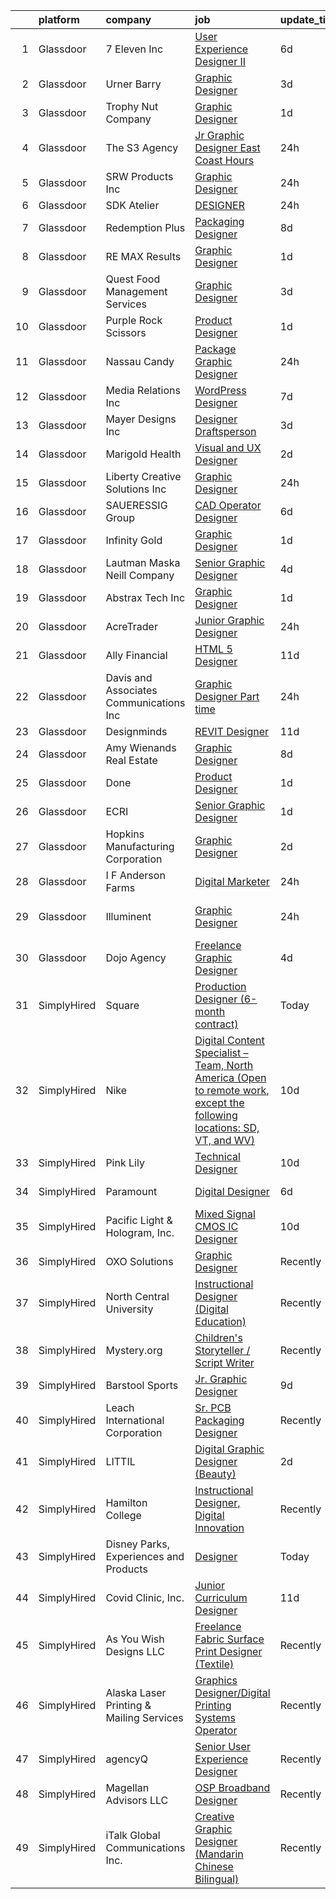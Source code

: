 

|    | platform    | company                                  | job                                                                                                                                                                                                                                                                                                                                                                                                                                                                                                                                                                                                                                                                                                                                                                                                                                                                                                                                                                                                                                                                               | update_time   | location                |
|---:|:------------|:-----------------------------------------|:----------------------------------------------------------------------------------------------------------------------------------------------------------------------------------------------------------------------------------------------------------------------------------------------------------------------------------------------------------------------------------------------------------------------------------------------------------------------------------------------------------------------------------------------------------------------------------------------------------------------------------------------------------------------------------------------------------------------------------------------------------------------------------------------------------------------------------------------------------------------------------------------------------------------------------------------------------------------------------------------------------------------------------------------------------------------------------|:--------------|:------------------------|
|  1 | Glassdoor   | 7 Eleven  Inc                            | [User Experience Designer II](https://www.glassdoor.com/partner/jobListing.htm?pos=115&ao=1110586&s=58&guid=00000181096f59188f3c5996b031671d&src=GD_JOB_AD&t=SR&vt=w&cs=1_8fe8f22c&cb=1653720701565&jobListingId=1007881090040&cpc=E3BF5CE6EEF0DB16&jrtk=3-0-1g44mum9spv1e801-1g44mumabpkjh800-d2493598c7d9ad2c--6NYlbfkN0AZh1or1nd4P80EI3VbDMEkHk3WtTTbA7v48SN8PUwli7eEKsXihalT5eu29SHp10Jd19ca7OuAyuQu5wpszQRQtygAVLMkOx3v6UyeIJBa3cEIfhPOMnQxQ-ugoaDD0iJImwaUoNXcGsckQb4mGk9bxsWh7ough2gIb78hZZ7bVT4qTqC8J6cvqLDGmo5y0fGaBN7jvJ-cKGD5yuEk51Eb4WdwLetuVt1_DQjlicKh5djxsta-JugsnJsVCYcJtFEWBwYq8wog83W5e_NxzjVk1w421t-NNOpzIxLLEBWw_PwlvhT5Brdale_HnJstZO-eh2TVS8SBepHerorHTxJIJ34Kr1ANMDyYiv8UWeLmRRnneaPXT8hOrz68_bro7U-QFX79VWRuJIEYXFEy9NXNl-axOVKZvXes6OUzuSc6YpvbI_ZxHm9t_LBhNlQ95rkLMoxu6V-ZjeXk00XT10ph7KJzE8AYvVn2JwsAx32AzRxCA8BtfvjQH7pCFHqa0Ms3EQcT2DRR855Hi2y2uwOx6LvBN2aTxUdGBDAn_sdd4Qe4a7I1iWHjFkZ74dfzpTD_E332wAf6b5EbRV_xQIw_gejtxRteG0f0bvq1deKhTp_8Gjk1N-XPZZo0d2AC6mJ8NPxiV_m5RQVoHW_ALo57aM_YEMrL3xVzWySUBhOzg1Mqt25SHX9bMiFcplen7qs4V5wHI4QxCWSB4vK1OJ8j) | 6d            | Irving, TX              |
|  2 | Glassdoor   | Urner Barry                              | [Graphic Designer](https://www.glassdoor.com/partner/jobListing.htm?pos=105&ao=1110586&s=58&guid=00000181096f59188f3c5996b031671d&src=GD_JOB_AD&t=SR&vt=w&ea=1&cs=1_e419f4e8&cb=1653720701563&jobListingId=1007890204130&cpc=0AD9CBC11EB69ADD&jrtk=3-0-1g44mum9spv1e801-1g44mumabpkjh800-729056a393d1ce57--6NYlbfkN0AmBJBRN084S0h5v1levH7kjcPcMfn4jvsTPcEYZQxF7Kaw3NrpVBd1-YE52VfQZ9H2FLr2fgrvFrFji67oPVHJJfLPNIkq2ClrZPBMPgkLTPzoh5iPRfv-epdBF_LzDWf0aO-P5PP6BukMAede83k7TFA6ebOdlcftiTDfXscJcHr98fLCAZ5YUaVvA3ITzXitqYf9Yh7qLeWErTZK0ZzgqSy2Ozyn5NK77zHen8vXGi8S_egF6xJmvOE5ieVYds1KDNriDDpulO7aPVbG1KEFo_Y4iBtDy2JoZHOW1m39HTqC-ZNzN6zYEzEsQ9Atd29tHvM8s8opDeR1jA3Skxb5mMWI6Stka7XFiWwgVPWyFg0_EtIrQbXLIATtEAaYR9-wwJwUGc2Ar33nEEFAPVRpJn39AOoq3dLf_uKhHIJwKhJzyyusKyWAFRegMjxFDgQ93IiO69U_D4BE7ZVn6YW3enwB_Eyqotf-7TzAhbve-bcUeZ9BE28M)                                                                                                                                                                                                                                       | 3d            | Toms River, NJ          |
|  3 | Glassdoor   | Trophy Nut Company                       | [Graphic Designer](https://www.glassdoor.com/partner/jobListing.htm?pos=108&ao=1110586&s=58&guid=00000181096f59188f3c5996b031671d&src=GD_JOB_AD&t=SR&vt=w&ea=1&cs=1_3301c9f6&cb=1653720701564&jobListingId=1007895317746&cpc=66EACBD3E279A8FF&jrtk=3-0-1g44mum9spv1e801-1g44mumabpkjh800-80af0a4b73c51dbd--6NYlbfkN0Bo_CM2a8GgFIiw_-9fb5ug3xmG_MFCzpxBl7ntROtVZbnezktEokZ_toRp2e2x28b7deQRUEQsibZzEcVlPly4ZPUVeUwnBzOwGCDTxHOBwYbHMfpzEejAZBeSSaNCMMHeWLkb9Tp9P441Q4Dv5e9EI6Ff24KrXUANtq1X2zKy4h4y_j7qrLV9lj8OAP-p4POuc1HwXdmxs-WMIU_QozjvCwrIoBHbGpXmbtq6ytto5Q9hHdLN1olIF2kYO0CB4lbVFQ6eNZpfv19OGKbG4M2rOHnJdvywf-SlQ6am1QII40bWckwA4B84Mb4kvuki3l0b0P9DvvkhoA0hl0V_RMkg063iEA-AXHzj4DJ-QYe0JeHraXkdDhxmi2RqFHv_2aeNVc8ZimaSYT1x8o8nBpGV_zhLPda1fGHeJNPOTVxx69yH4hhu6h2MzTYSnk_oJfxQi7CgSPRSIUC-7NYuT5vL-TUiwRkrT8RMRfHBJkjiM-gYHrzyHHK6NB-Bxv37skEK-ug-AKrigg%3D%3D)                                                                                                                                                                                                           | 1d            | Tipp City, OH           |
|  4 | Glassdoor   | The S3 Agency                            | [Jr  Graphic Designer  East Coast Hours ](https://www.glassdoor.com/partner/jobListing.htm?pos=123&ao=1110586&s=58&guid=00000181096f59188f3c5996b031671d&src=GD_JOB_AD&t=SR&vt=w&ea=1&cs=1_e72913b1&cb=1653720701566&jobListingId=1007898074814&cpc=A0637F14311B9419&jrtk=3-0-1g44mum9spv1e801-1g44mumabpkjh800-bbfbbadaae3f53c1--6NYlbfkN0Dx_v1g2F9XmSVJlQ0p8WOO-7nqua9RDwBeeRYQYjFgz9sVt_v-2uqk2iltN6N_jVh84Lrmr5mdVAkqJOKud_P0otb9BgsL9lBwfA_y52FwZTHSso0Fxl5AyN5QLUscQnxEEZVqWBzH3CbjfVtB9i6DGb--tKA7bUpDbVKEP4it-lR8Zb6n-ILmlmAcQCSLEVovT68e4lJFp3r3wQaGqrpD7gyqgoUPz4aSsaIAaE-g6HC-oL2RATmzEkkgh1kIgBQQMGuxSOEUzKYbcLon80cuLyCLR63okKATaoyji1RCjmlz3iVMHNh5ru566PMiM6RvmLhiENhFnVoYyZpqrX3MmopPPs18QL0iT2WfybXgz1YESe-kdVLrdLyMUSNh3OViyCkY7NA3BtSTjhgAxq4Japytw2-zlQ0BBkpE11EIrxI3UhqkIPqgN8MWL53wxC7GD6EpIMMWTFs3I_Y_qphuocxwh-8pEWT5g48I9QjDbJFdii8hGdJAocGIQFlCsvw%3D)                                                                                                                                                                                                  | 24h           | Remote                  |
|  5 | Glassdoor   | SRW Products  Inc                        | [Graphic Designer](https://www.glassdoor.com/partner/jobListing.htm?pos=126&ao=1110586&s=58&guid=00000181096f59188f3c5996b031671d&src=GD_JOB_AD&t=SR&vt=w&ea=1&cs=1_bcc91273&cb=1653720701566&jobListingId=1007898262768&cpc=71D4EE06E32D485A&jrtk=3-0-1g44mum9spv1e801-1g44mumabpkjh800-cd69cb7e211dcd02--6NYlbfkN0CO3DEfAY9A68AIVwcxeRGvQUfeLcLgbZIyCfLEHxv2ScYDtBe05M6N5OeSmfg8CqbYSWHpytxY4KznQljbTvxF8FrH7YMuxfP15ksQz29YBgICugIOcFThhsQaVFGguaxnDusVI_He4sUeO1YwtVCqqvFygUSy6phY-i_6wVfUHCM3x4zyvlkfWbOtEKaKXL9QxhM8SszS8u7jFO3sLi7a1A8_FNB5xCvsi2QGim621O4Yhj3KbnNGvwH31JWqEDVLmjbB7dg_gzz4HGVFjZjXydiWmjZNAhM8Yo-tq0Qoo3Yfqg_Ykgph24mWZvoQgDR2tt3NCI-gS2-LqkKJrJ6vPvTsf8385DTR9V-Jkw8ut07hmquQM31V37kItCvrgCnOxi9u6RQur4anVNQ4sXf-V_rPJm0HRY-3GnPTxhCOLGeWjDxkzoR6MopY3O-Byy4VTgj4w0E-qGLeWXjxCcj_LHiOygb75XjPY5S7H_fRLW5NJBgu-rZIeR_neOBliXeADQLtAn4Dtg%3D%3D)                                                                                                                                                                                                           | 24h           | Princeton, MN           |
|  6 | Glassdoor   | SDK Atelier                              | [DESIGNER](https://www.glassdoor.com/partner/jobListing.htm?pos=106&ao=1110586&s=58&guid=00000181096f59188f3c5996b031671d&src=GD_JOB_AD&t=SR&vt=w&ea=1&cs=1_9c38b6f9&cb=1653720701563&jobListingId=1007898493584&cpc=870769263AED881C&jrtk=3-0-1g44mum9spv1e801-1g44mumabpkjh800-5ff0224c1ca60523--6NYlbfkN0D0ZqxdZg2TwcIemQ4yr89eGinLCR7bn2QHXosobzuZIISjxMRKT4E3Fdpg9iQ4ZDkbngi78QuU-m-72UUSAu8ZWit27F9sTsQqAWBx1o3OJIXMmi87sKBcocYDcbcHgZT8RCxjHB-G5tMw7gCdcTfscVu3L2mhKRSLpNjvlPsvCyJ1IR1W0l9KLOLsWGkcIFVfKKKvsB_vlm9sT-PsEudE82IzZ8SKkyxiRi5auwsDTIDMin55bhJ9iwIkUfYIiQzHrbHIWRNzTBL5jrN1Kq6ghqxokf1CHEAwkdhElxCAV7QCLOnrRcirMDGA9hJ9hkCm8cKmQy4C4kBSytgoh_VW9AZmaV9ftcRcIXqmdZ3I7eJvOtA2JVXaXm32kgxJyiJBlNRs7vXIRIq_is3hJmFMsVReQiXfmXDsrQ7YxeSnPxl39qDgixkcS1IgxtNo05JBEjWs9mx2d352-QihKAX4bnKmlQIAaMPKCiLMa8P3DzvYGvXsHlabQdprTqsaD8Cc-ul_MNgTtg%3D%3D)                                                                                                                                                                                                                   | 24h           | Irvine, CA              |
|  7 | Glassdoor   | Redemption Plus                          | [Packaging Designer](https://www.glassdoor.com/partner/jobListing.htm?pos=104&ao=1110586&s=58&guid=00000181096f59188f3c5996b031671d&src=GD_JOB_AD&t=SR&vt=w&ea=1&cs=1_6a7d1738&cb=1653720701563&jobListingId=1007876902605&cpc=DE767B9BB8D1421E&jrtk=3-0-1g44mum9spv1e801-1g44mumabpkjh800-c6f1ce2f4d0e397a--6NYlbfkN0BTT1lo8Jwdy_hu5PBsWOg-OgEs4ry3bvHurgSPaoaOHH3pobde4dZp1DIp86sNjRWHClTilegRKS0O8oSg7lvjafsv2EiN2agICWM_WuNXsfq3AJAzHacPIt0v3MAuArPiiexypkh_rKukZ4LfGDyeJtYFi3XLSqudIxWI-xDruk-A49FOAUqkHlFZ-uBIsAkj_5S3X8iKe0MoM1ibw2WcC8_YD-Xmd5GbMDfOW0JHZVtYsLk8GxPYDgOTh0F9I1M_LAVCa-QMI6qe7OtPkNHg44L_EMui-dzf-ca8PkKEHGqcFK6dmfg8eMO5yLCCNLjGP54qcNHUdMD1cMcT-SECAtjVuK3sc7am0NrAyRgYuWMDlcrND9Duv19uSIlow_2HJyru9MoW6C4zknXXVmg0VTNL-rNBfsjand_cRzIytbR-KMAPEdXolmyvSHn5DaGOybAwaXznT4pmL3l02JGuhDfJwsit-GsvVBaF6jVxEnU9_56U3A9_249VjRzvH90%3D)                                                                                                                                                                                                                       | 8d            | Leawood, KS             |
|  8 | Glassdoor   | RE MAX Results                           | [Graphic Designer](https://www.glassdoor.com/partner/jobListing.htm?pos=122&ao=1110586&s=58&guid=00000181096f59188f3c5996b031671d&src=GD_JOB_AD&t=SR&vt=w&ea=1&cs=1_780fafa2&cb=1653720701566&jobListingId=1007895514312&cpc=18C9CE28155C17C5&jrtk=3-0-1g44mum9spv1e801-1g44mumabpkjh800-a67c49ac8bf8fa81--6NYlbfkN0ARWjIyY0jNq7fW-mLfNGEe5466qkD2EEkIL89MS-RHGD6_8HvvCwbJ2O21KccFdR-9I6rcMyjvmlvFxawz3WNx4YcqBQEStnkDOqd-91CrcSNG0lF86UuZ4wm5xXy_xuYyOuN_3cszIqazlhtzVuT0w0ZV-jDq9YnaLEFCloIdTFP7MS_M0i1yAyTNXxT1T1qJcM7JFfbiMtgD_bEH3q2aCksbI4Dw-ucTBgXiuyfeFQm5oH1d6kLaxlO10bUJKS36qkKfhiBHw5FvGYsDT4VMyFxwZ8mmHr5fD9mRyxoENg4bVrku89dVkgDQjgbWyTitMhdHwhJRce4JyXaIFinDv7s_WEoEl6iv34g3MOK64ttKByFB7HDNcFxn2b8r0Lo1uQU1-bGCFG2xKVNWKPafmc-S_Tapk2-7YdCofeDAABOtqt7i6rN9YiJ6v_N4BOmJRy2ziS3kZPgBJ5cBMjYjfzDnhAxO6-vR2jhI9QQ5-hVU1zY4X50S)                                                                                                                                                                                                                                       | 1d            | Eden Prairie, MN        |
|  9 | Glassdoor   | Quest Food Management Services           | [Graphic Designer](https://www.glassdoor.com/partner/jobListing.htm?pos=117&ao=1110586&s=58&guid=00000181096f59188f3c5996b031671d&src=GD_JOB_AD&t=SR&vt=w&cs=1_cbd4592d&cb=1653720701565&jobListingId=1007888125033&cpc=FF950A86FEA5DF54&jrtk=3-0-1g44mum9spv1e801-1g44mumabpkjh800-4ad4c2e99247608a--6NYlbfkN0CqrusGHFRppvyTKg7XyXvx66OtMXMeaeF4tLyTX40r8nT222sUquYWPMciJ_QUUsEjnfs73GCabgt9WqwaySXpA8OOcweTJgvrMNRd9HcmxapY7_MIvwtS7_TNOiisV3b4ZBD2NE56HgkEkdeV-WY1j_6l5R6jLcvYSsJ_mjRv-Kyns4b8hlMdbgxGi2eSIggmWgFeJbMT9TA1xHxvdwDk3JQ-7siDjSuWtPYITOqC2PYs9QertypAu6YQoSEwuQ0W93iSdwO4_yiGu66GQc9HgNj7O5hqazl8kk5KANqiQeJaf5XZd3m6MFVEbu1NqbMLuMPFK585HbMac4bYurVQkwGb9DCA70AVmu_FSDBxTqYzBs0IZgefBxnnHP-XWMOpm7RGFrnKfEn3x5Z8UeZoritteR9kVLf6pWgy5eQCKkL1FhP-MCxNjeSPO6txN7Xn2FNzVtP8sIFXiiiy0Ku_Ir_LDYF5RMJHgIK8ez_xsp8qbN9_PAMr4BLz3MllN-UpPKG2ex-NdiAJ6c-LUxe7FSUwKNPeK0D6GzMJj1cSEpT8GeMYqeNv)                                                                                                                                                                            | 3d            | Lombard, IL             |
| 10 | Glassdoor   | Purple  Rock  Scissors                   | [Product Designer](https://www.glassdoor.com/partner/jobListing.htm?pos=119&ao=1110586&s=58&guid=00000181096f59188f3c5996b031671d&src=GD_JOB_AD&t=SR&vt=w&cs=1_6610b2ac&cb=1653720701565&jobListingId=1007895212083&cpc=76BDADE3D6D9A820&jrtk=3-0-1g44mum9spv1e801-1g44mumabpkjh800-19209a4e7ce6e273--6NYlbfkN0B9CJAjumQvo31X8FUvHYg0gNPS0rTJ-uJjWt5JfkEMII10vzOjbNJo6SQhCT4L7RAU6dtdEMhx8nmzmg3wfk6BhM-zFzZCODVrclYp7WjOWs3tGfzj4XR24wIewklUtdIwkGmUxB-lp8SCFGi5DovRpJU5XISOiy4Ol8SHKbhJQCa7LPvCMyjBo6z0dF169_88Ef3xkpiUhq9HtorRnJRko0rGsCoBC3EJz8XSzxZBR4r6pVk1AiNDXU2xzwoVKjE0LgkOiATx8FxY75E8mPXyXSD-qc9L19meY8auufLZPR2z2yEc5FYuHS88Q5T_HlNlboywU5g-9lBB5csWTj_oAY547KEc-Q051h76ojPFXch3G-XiVLpgWJJm8k4yd2VsyYoGyepWENETTAOUrgNU7c5VTUN5_B_koVdfEMO_TW3_oYeRK58qyNopz9ZtCMCprwjHlqEaE6aZPX4eRpT-wRT_glOJQyXA8ISqpXTptAqUh7AhUym-g8u3qM-gG87am_5MEZXXaqnqHA8HvC1N)                                                                                                                                                                                                            | 1d            | Remote                  |
| 11 | Glassdoor   | Nassau Candy                             | [Package   Graphic Designer](https://www.glassdoor.com/partner/jobListing.htm?pos=113&ao=1110586&s=58&guid=00000181096f59188f3c5996b031671d&src=GD_JOB_AD&t=SR&vt=w&ea=1&cs=1_f4072123&cb=1653720701565&jobListingId=1007898498771&cpc=E521981D00147CE2&jrtk=3-0-1g44mum9spv1e801-1g44mumabpkjh800-78c118477428610d--6NYlbfkN0DdXCyICXvsKlMKBVu2wrjP4QzM4LY4A1iLdQTs-B3snLOO4K_Xo_8pg8VzvODCawQab-Z5618S3X14aoekI8oyQ9BkjCPbvGT54AS6cpTj0CiFW8py_M9maz8PSkNO6DWmEZq7E97BRqTNW5ZTNk1RpktHp28ggP8qd-K9G3knC1fwWotwuJCesOVgWwGcEgxZLxD3JFZ99QdPXopT2KROG2-CaxAzGU3jlffD9yzI6HoY_HHKbws515l1wQPEqdDuySKVq4pR1T9TBaOH_fi79B8U6D7kAmWZBaUx6pQoVx-Xtkto2kjnPXYGSw5NfYcAbiuulVK1fHtnLcWskKlZ2_YFrcl3w81UhKSbfQe8OF9iTSdo7F1qM1s8o09IY24wWW0v6bEs_xTSua126byDVtQmVroKMp7X1AOyPf-Q6UsCTnPPtKHMpljaS9h7IahbwugeluctlgkXJh-B5xhGgehH_c_Ai_7_D64HLf77FiX08BD6jEBrrfGH7ZtjP358O_yMOjh_mg%3D%3D)                                                                                                                                                                                                 | 24h           | Hicksville, NY          |
| 12 | Glassdoor   | Media Relations  Inc                     | [WordPress Designer](https://www.glassdoor.com/partner/jobListing.htm?pos=102&ao=1110586&s=58&guid=00000181096f59188f3c5996b031671d&src=GD_JOB_AD&t=SR&vt=w&cs=1_ea7816b0&cb=1653720701562&jobListingId=1007880554824&cpc=C7B353C740A8E4D0&jrtk=3-0-1g44mum9spv1e801-1g44mumabpkjh800-74167e276388d39e--6NYlbfkN0Cz3Rmax7vZCfytuMZp8f8gjpiHPDYSQsTIfBZvarE91dqugE1sjmNbTwTrQ6OtasNkZtz-Nc85ovv-SWbn05n1jRMKS04gXQMoydn4NEGPfS3Xa_VrT4zRAV_AWjbZdpNxAa9TCc5-pmV_0HF62B_ghKNKVuHBK6SEGphVkxn4TK5v6jFX_k3vWe6dVa9wmirCN1UKS3X5zZWqj3My594qTkU5mbNgL6PzkMXOXZRh5fMa2CS3SVeugZyXZwDGW2FsQaL-9WpHSx8F3clFK5-_wGNHubxOld1JsxebjMABdi_jhqLjfQMAmSFmElqyEMhqz1sVo3WfP69U8JA0Lg9OC_35e9qwE9ZJ6wSdMth9y8v-NsiHGs2heV2eGzhJMWeR9XWPmOhZcZ4fTxMqOsCXNv0aIC7pfyScGCiPZJGdQO52tzW5CFemTy1hobu4GeBHKyJ5a07oITZzLe4LamwsKKdzQA7YWOIwHR1c2kH5Xg%3D%3D)                                                                                                                                                                                                                                              | 7d            | Burnsville, MN          |
| 13 | Glassdoor   | Mayer Designs  Inc                       | [Designer Draftsperson](https://www.glassdoor.com/partner/jobListing.htm?pos=103&ao=1110586&s=58&guid=00000181096f59188f3c5996b031671d&src=GD_JOB_AD&t=SR&vt=w&ea=1&cs=1_c9e85e7d&cb=1653720701562&jobListingId=1007889737724&cpc=619322B613A5457C&jrtk=3-0-1g44mum9spv1e801-1g44mumabpkjh800-6bba812540f50a59--6NYlbfkN0B6b3QBYdfL44GU_gfoLDjJLOCvaKYSm4clOPHb4TlsqRcfpVvOXlCydZNvoBoU24HSMLYChmwVlGe2ABsrKjXQFAO_7VkZeTqVuBt_qJEaYCESRRM299y-aJx8EqIF7nluLLPFQUqjk4HWc3ogFfr2sK3bBaaiT2J8wZ3F1XijMeta4y51QdlJBHCSW47UusE_zjKwsgtkXWnHLN_18uNHzK5VvC6jGbl7DTg5wZYb0CVLRdHBQ7F2awNUzH7AhovejbEeYdhJtdTThhCQSQvavj9XgFZF_MHHeLFumw5AggS_TlibawU0N0onJI4Miam5u6aQqblBAnmBtcB3iUqZmC38OwLUlgpL2o8PjC1NqRB5n3_Cjzn-1v1lzyA_rAjO1e7taoo7FtzVi-qe5BgPijU-l4dorxVs0VyQCF_C9dUgC6GGNJxv2mHY3VqfsL7f6Uf4ceGJEpuFtHNGPybPm7vHBWevJiz0k4Bb0Es5iCbg-EYhc7k9D4x8-ZCRjB02d6_oZ4Vn2w%3D%3D)                                                                                                                                                                                                      | 3d            | Seattle, WA             |
| 14 | Glassdoor   | Marigold Health                          | [Visual and UX Designer](https://www.glassdoor.com/partner/jobListing.htm?pos=128&ao=1110586&s=58&guid=00000181096f59188f3c5996b031671d&src=GD_JOB_AD&t=SR&vt=w&cs=1_db4f7c82&cb=1653720701566&jobListingId=1007892502134&cpc=0C139D4CAD5A6DB2&jrtk=3-0-1g44mum9spv1e801-1g44mumabpkjh800-9b3cb7afa3a868e6--6NYlbfkN0BOXuGoEprab630UTZtlO0zSF92s9S7S2JAKfDpgJnI48Yvg-kvAq5EQjCiABulU7rt4DrJjzq16LA1OYR3N2W3QFAt42dpjwDydXPo2L_CQ8fIPtmFZ94QuWaSO3fdpUYFb4e_ZVDov7iWUBDkdYR1UZrd3kOPXB7JaEf5-K9sncaqUe3g7zlv5dolpRuUs03tYOU1eHllpDQNRNAEgsJVSVKeC9E2OdAEIUUjfWwgPc-x871seNLBq9eglL3EoeDobxJCZUFHczrtaDmEL6QoqH2kvQqAI19x1o-oJmBdf52YEMy6Gn-1d6eSvnwSvAGhe6NJ_nyma6-gtYDMMcwqxFxQarhdss43lfU-qejPQKupyM6G_5Oqsp4yooCQe2KI0xbyiiJLTQ3UBn5ULARV5T7x9qr8wQr5QfgBdL8_qn6TVdf9rZ4zXgM6pLgskub9PhFf9uvXHJejTmBb7sNfcg0ftq9EMnn9McVFKV2Skc_feC4t4D-8_r5-xYMneGu8dur-NcbAKeFvyFNqrQRwT428-sqQ9kL5P1HsYxhP0THOXWosJTy63RxiSVGPffuA5I2Skw3sE-GGfOl9y_zwJ_Qao6t_APE%3D)                                                                                                                        | 2d            | Remote                  |
| 15 | Glassdoor   | Liberty Creative Solutions  Inc          | [Graphic Designer](https://www.glassdoor.com/partner/jobListing.htm?pos=112&ao=1110586&s=58&guid=00000181096f59188f3c5996b031671d&src=GD_JOB_AD&t=SR&vt=w&ea=1&cs=1_f13fae8d&cb=1653720701565&jobListingId=1007898432704&cpc=BFE8C4BF51BDD557&jrtk=3-0-1g44mum9spv1e801-1g44mumabpkjh800-b1f2bc7402f14b3d--6NYlbfkN0DBLxYIshmFlbHgtA5uy_8NhSNCRZ_K5E8K8FEKmG3z_TlrtbwB_dj5uvzhKjOFHBNnkee8xjalDYsm4gdIoIT8ZUbohMTb9Rbm36BSuXngG_MS_hSHIW3nUO7EUX6HssMqeNvWiuCSWjusXweMAokCGF6B5L8cTbt0auNn2iSbiT24d-cHjx4p8XERk4uVEnHQjMvOpKsG3S50YuWFvCPaosgLzEGoM5I3YIyUTqAtehXlU3hmqw4VBaNJSAo7voGrsQWZ8Zi6eVzs0Zs5hQ2ER7y_hC-rDIPNSznyQV476L_wsSinZ36SYkXuPV6UYgepyfOEUnr_Pri5QXGV_FYcadxjMx0W425MaJ0smukJUOh32mIr5NHlMFPCZ7IG6cq2kJZdIeYj1_kIuZfJ5Wo7XNYP8ZZroet_iLFyaUZY4G0gWobMC8q7cAAjRu6n8Omar70fZ6g13PJX2FXabvEK-EQUER0YlU13ZY1jdLxBj_I9qQp-LbNEUEg8eFLhh8p7lqYr_f97Aw%3D%3D)                                                                                                                                                                                                           | 24h           | Tinley Park, IL         |
| 16 | Glassdoor   | SAUERESSIG Group                         | [CAD Operator Designer](https://www.glassdoor.com/partner/jobListing.htm?pos=130&ao=1110586&s=58&guid=00000181096f59188f3c5996b031671d&src=GD_JOB_AD&t=SR&vt=w&cs=1_5c4a286b&cb=1653720701566&jobListingId=1007881542830&cpc=81AAE51C33FDE227&jrtk=3-0-1g44mum9spv1e801-1g44mumabpkjh800-2351dc08897fc558--6NYlbfkN0A-FFjrYb3soGyNQt2RAhuSTdaxDAYxxY3Vcfe1-bdXvbP_zIzaDehkVWTkt9YafNyR_9T5HQudjqM-5ILfFouekaS0eYKHjurJOOuAwK8xab1RZQrwz-ZNy-gejz1_4ArjMb3bQXRhAjlWLLm5MEv5q6gXim5Zm8nP29oC6f4mCyBw0mUrQSn8WHvv0gobEevnujVvrjc325vHcl5U7KPtwbv6KyK2wSYQw1fipg20jX0NOAgVskUZMjw6PU3GCh0ZSL6ZdUC3I8emxesArCOkGOo26TNWraZa7wfWE8lkbWUke7NtPvAcrzkHAzT7qCslhuVs5sEF-RtCSGyrb_9c2o90ou0s70bzoAtf7Rq0UuoMAXcGNnVwOpSNGIVjGkgIB2bguLIJ0wfHvOvUA6qjMdGfrZTvVOSKr8GIgl6h5O1PfG-3qC12dfnaq1AaGSHIx6FJjoUn3aQEvnojP-pAzetvlvEpvuKVP_JTMpYhTVuOSKJ5OW_AxYAgBldo20bPIhLvYsKKUmy755CHMYx4FEsOVPKQ3lSqQAoCk_483-qLLxj6MIRjDIGQrfzFQnyyu0JqhoJvRtqGRDiycZmKQ4GgsLwZeVfOu2iHx_gqbPMCI-u6LIoacR2nnF0uWs4Qx7r-MiUx0FQ8ZieYBXHIVLYB2wGs9cw%3D)                                                         | 6d            | Phoenix, AZ             |
| 17 | Glassdoor   | Infinity Gold                            | [Graphic Designer](https://www.glassdoor.com/partner/jobListing.htm?pos=114&ao=1110586&s=58&guid=00000181096f59188f3c5996b031671d&src=GD_JOB_AD&t=SR&vt=w&ea=1&cs=1_13cf1889&cb=1653720701565&jobListingId=1007895596869&cpc=B2C3004C5D07113D&jrtk=3-0-1g44mum9spv1e801-1g44mumabpkjh800-5e7d0f5f0cf344ac--6NYlbfkN0C2ruSLbldHgJRxGqX58M4ekFWuaOJ1Xy3nZgzYPyc2K1IeKMCWxjxj4GyFx-Z37m8j_GnofgT7H0LWak4jLx2lC1axtLoZfzcFtsjECTmXGDVoqiwsytZwozOEUGNnwyeMFzgVAv_E1QlVLU9GxsNp_XhI67zpbZqFewFA4grpjYrM2zkdh3IEJtPpdF7lln7iJZj-pXEOp3J03-DeNurLtX8zMUf67yklm0cg1poRi-88KBosgk36LOldBmB5GSenPwesoKaWxZ4nVR_od2r_RUmzuYzYbecwrEYia3AjAoJDQ-RvkVezqxoLWsZS26FNbPR5iYutNx9ATjZ7h9o5_jaLhmhSg-VD8TG-cQuPJ0l5IhKu2Iw0OV-j_5Grznoig9pF0HnREPSyefB1AGwBi7lnWZue3TfdHo2eB05BmSg-SFbSjimhbEb5GHiwSWKScclzkjOPngJdm6seK2OOhITv-JJT0PMK6J5zlP2ldngJypucB55_AObLQ248EXDCgYezr_06nQ%3D%3D)                                                                                                                                                                                                           | 1d            | Tampa, FL               |
| 18 | Glassdoor   | Lautman Maska Neill   Company            | [Senior Graphic Designer](https://www.glassdoor.com/partner/jobListing.htm?pos=127&ao=1110586&s=58&guid=00000181096f59188f3c5996b031671d&src=GD_JOB_AD&t=SR&vt=w&ea=1&cs=1_0c1ddc37&cb=1653720701566&jobListingId=1007886319562&cpc=217C45A42544DB93&jrtk=3-0-1g44mum9spv1e801-1g44mumabpkjh800-42556d4369843361--6NYlbfkN0CH5AJMdvbiN96cQBW9blonJzxN5UCW1KPOX2QsoH-XS7L-5Av4XGA-go5EhKmTEMKH7p0FQ4RPcUw0sfxm4PxsdG14V0uat-DbGzzQRgDq9oQi4ChJflP-7x-qE6Qph9_-2rhBpMKc5-QyOOgMy3J1q2IwEgtKK7Q4qbh_-FJ3PAZUu_5lRrpWL2C8gVTqNm7hOh7w_n98tOFCQhAORfqOke6km59v2Td7XrspcOKVdjwu2Ie5Xv-udd-Jm6P-kbz5K8usZLvhhL-qbTCw8ZwthLs-E5s6Ra3B5zsKU4S3J4wDYl8_itU5R1yTYeP4flQlQMrYtQcLbzN1HwvU1gVO1qHdQis69B3q56lX6ryNibvPx-VFb5qTqm3NB5FImuIYLo9L6gY9fqfZQCjpBSzMw7vk2EesxbahLi10HAqnViR2oT1PZLhBIbfW9ulzjsuT8I0PBtRJZdNTSCZacpMxpGDvs77uMxOkP7ELcBedBFWmZuZ8b3Ti7Q5zgpUfbUo%3D)                                                                                                                                                                                                                  | 4d            | Washington, DC          |
| 19 | Glassdoor   | Abstrax Tech  Inc                        | [Graphic Designer](https://www.glassdoor.com/partner/jobListing.htm?pos=107&ao=1110586&s=58&guid=00000181096f59188f3c5996b031671d&src=GD_JOB_AD&t=SR&vt=w&ea=1&cs=1_3de8aa1f&cb=1653720701563&jobListingId=1007896837366&cpc=4AF433014564FFC7&jrtk=3-0-1g44mum9spv1e801-1g44mumabpkjh800-53ebcae96e09022e--6NYlbfkN0CtwOkgDuej6vPfWODMxjOIyNEohQmdYMppGq8y8dOpBpEoaLmNDntL2EF5dIAgBmqqclCbvk4Dr9L1ISxA16YPV3YmrZyV-ujSQTSs-AKBN29n6P1Ib3o8QYACxGezQEoZePHm65lR65qMyZ-knCT9hV2CB80Ry-mXtQddOsyZ99EeMnXAz3N6hiWoCCyk7900Xytr6umZjQIz-fpnjJJetyrm8z5qQeLNZXWNSnipGd-CTSLJnJr5Os4VEoj8Hx_zk73_MJxFfrdGWl2wRc1qiUYhewCOo-DzpCa75QFpolULHlJ6lYTlR_UebEG9Uu-ZQ94QpDI3vEQ9ci1y0TQzNsR2vwj4wkl5oWAOUGr_1YTtF7AprLS4Cn-SXDPdY1-2HOJk0XeyXjP82bVESNR83F87npyhl7Ed9cIYtIA5CcbjrqsM6eLUZV_N37tQpIZsicb41Xlc4G_bln2KTtjWIhQgAaLeQaRltriMGtneOMJIRW6ebDMPv7XjOQFnsHk_fMGU6bZWCA%3D%3D)                                                                                                                                                                                                           | 1d            | Tustin, CA              |
| 20 | Glassdoor   | AcreTrader                               | [Junior Graphic Designer](https://www.glassdoor.com/partner/jobListing.htm?pos=120&ao=1110586&s=58&guid=00000181096f59188f3c5996b031671d&src=GD_JOB_AD&t=SR&vt=w&ea=1&cs=1_01521217&cb=1653720701566&jobListingId=1007898068296&cpc=4050D81B60456B41&jrtk=3-0-1g44mum9spv1e801-1g44mumabpkjh800-bcb47a96dffcfaf3--6NYlbfkN0BKgzQyzTF1Q9mOsR1amaS-juVGLjHt5Cdom-gEF9y-xSP8G8yShb8n4LwnTXaTEdLgRJDEvTfkdQwz7Qf92KfR26XWela37_7wUTSFIYoVAdGWEfUrcvD-pXklWtrVkqjF4K0y7GoWgLJK_TyWS0Tk-IVNhpyuUitkyWaD6blVOOzN84rgLySuZiCqcb6jU0VIMgJHZN5cACd-XITl2G_xaqHgVOGQ9Ymmd5EjMImc7WauevqmTISMY0tYldEulNEmuDwF9jQA0fYk4wkn4khTlfVjjLVtDQW8UMqTF6AbhDfTABX6G58YVPujvhB7lLrPTy8G8yojGCUFWDGFpFNfzUhGJoAwxX9llpG63FYecMpiZwQm8guPRQwp6TKhGniXZEOH0tbQIuAcnR0Ev1RoJb9wqPPr_d_qbuqZAnbzPifyTf4ADr_wNfF6I3x0eH6tVJFGm2wspeteDBFjO0RtVuXTtzWvh9ZX_UvDWCgPJoFUgYnfFLpcPGKW8ZcdwFSubGwwpzwFTQ%3D%3D)                                                                                                                                                                                                    | 24h           | Fayetteville, AR        |
| 21 | Glassdoor   | Ally Financial                           | [HTML 5 Designer](https://www.glassdoor.com/partner/jobListing.htm?pos=125&ao=1110586&s=58&guid=00000181096f59188f3c5996b031671d&src=GD_JOB_AD&t=SR&vt=w&cs=1_61470a78&cb=1653720701566&jobListingId=1007867391726&cpc=2CAED5C921A5F994&jrtk=3-0-1g44mum9spv1e801-1g44mumabpkjh800-dd3b86276175e6eb--6NYlbfkN0DJ5QQ_XkAtnGD7OtNJBPWnMWX0-0yeBIg3SyIy7sPtwbzsSHHn3ObDFBkKUa5OGl8y0dJf7yi6WMV9-1iI2ctkQMj36Vqu3nfxqejcT7v8oHdks7-CuL-83cB3HB-Ah8QbIvJPvSePv3qF5JxlHe6ga12IDixKV-SilRGvR4Ha-n0VSDe5Tm6lWtfyREksY4bXwoZxD5khiEfcfLbq4-0L_3dxeUe2vLSqe7H7O-9zKuMot6ZOei_8k47Q_qX3w1lPhWPPqTjUGZOkvzISqnB1dwevud8BHbjamdatyy8FE9Rf6SCcDiVIUghb31K2y21BbfNM_5IrnIWM1TwcSVfyEBKztVTjichEUxks0Y7LDDnHh9WiJlJX9Tmyc11z7XGPC_LsBtf7nzwvxk0QzfqUIuFjlZAfhez82GrfPxjTyv_b5VmA7KIR68upsHuwC4akP8Ksv8ifpIaP3ydoCNlwn9GJqJWzDkI0VtOno8Q33w%3D%3D)                                                                                                                                                                                                                                                 | 11d           | Charlotte, NC           |
| 22 | Glassdoor   | Davis and Associates Communications  Inc | [Graphic Designer  Part time ](https://www.glassdoor.com/partner/jobListing.htm?pos=121&ao=1110586&s=58&guid=00000181096f59188f3c5996b031671d&src=GD_JOB_AD&t=SR&vt=w&ea=1&cs=1_a0d40780&cb=1653720701566&jobListingId=1007899243233&cpc=DF7064BA3070673B&jrtk=3-0-1g44mum9spv1e801-1g44mumabpkjh800-ec296b1f9280a797--6NYlbfkN0BmdgRanIvU7NB-fBKXoE8SeVlzLs0mc3qSALD-ptO4EoQ5dpQanhQMAh747mHWDiqkm-9FbJKjJpyNndrVx8ClrBg_MNDPPcnCSyiAVnInP50e6xGt-_JzvsxKknntqNrV1BVAZQFlISuLKrl2N4OMhQHbFAv8hgK065dmxDv0EhFmzwRuxkNiS3Z_zMs4Q0_soefcJnhHV7iN5gnTvi1A5Kn2iLK96VRNRP_ZEakaTQHRO8n5LXh5YXe-Z3Uh9r-ZUgfK6S-clPv17qUycjdmtkz1ALzcPoMUb6TQbAL7MXgw07iB1HNLcb4Lo69ij1pziUU_dI4E2QNp1TM7XxV6Y2-UVihnbOyWiso6JdO6W28h0Ol0GnkEUuVE5ffr8a5I3GuOKs9489b8Us4CrFMVX5S96EroxbOPI95cDG7Y0kJJDcaDyEsEKfnClpoV-wLQInVucX7jJV-xDEVUktMmqUbS-tZN7tBioUd1gJIkhc8tj-kdvQMir7XAjyLanzL4afeBja0s9A%3D%3D)                                                                                                                                                                                               | 24h           | San Francisco, CA       |
| 23 | Glassdoor   | Designminds                              | [REVIT Designer](https://www.glassdoor.com/partner/jobListing.htm?pos=118&ao=1110586&s=58&guid=00000181096f59188f3c5996b031671d&src=GD_JOB_AD&t=SR&vt=w&ea=1&cs=1_3acca770&cb=1653720701566&jobListingId=1007867689176&cpc=923E3B470662C757&jrtk=3-0-1g44mum9spv1e801-1g44mumabpkjh800-6037e18d99035dbc--6NYlbfkN0AgtJyK_mEgm6Ks_13l5EY6Ww8M__6-LUAHFTnOAsRmGzvjb9BzxYsGSQCKtO9_2sqJaVS_feTih11JTo9k9ZZMSaRP2PVh-JHlmczoZsuB8_w8alTCtbKqFJqB_HYSnVBfQodnMTYqQQK2tb6Hidm-46YVRbrdVgJ36DcQBbfANKZvPVdoNDLgZTBAz0_dQPA9dHcKdHQGCb-kuDAEMdcOJuaNkg9gXjtMxNchqrjMDLzzmZGYDvl_zhijlfbcqeJRtA3wo8GL0M2w9CBV-Y0Yt71HHU1pMiCWKdCC1EG_2PF7MrOI-Z939E0oPPfRJBaRlLjdZMO2MHm3nDx70ZwFZPj83mwx8HhPTPu99COZq-qfkhniym7JDqaf4PXQ9pNZZRmspRVPa3gzqGwSqZvXtRd0xicfQEg1HfQDE6jpePph8hOCdvfdBxTxMT3quwBK9EWF21v4pmU6M_Yx2BL1TpY6NGBz4Vhppkh9eoTApZsJnwoqTgwZWV5TfyEyNbA%3D)                                                                                                                                                                                                                           | 11d           | Remote                  |
| 24 | Glassdoor   | Amy Wienands Real Estate                 | [Graphic Designer](https://www.glassdoor.com/partner/jobListing.htm?pos=101&ao=1110586&s=58&guid=00000181096f59188f3c5996b031671d&src=GD_JOB_AD&t=SR&vt=w&ea=1&cs=1_dd42bca8&cb=1653720701562&jobListingId=1007877313239&cpc=A0F492792BA00C0C&jrtk=3-0-1g44mum9spv1e801-1g44mumabpkjh800-4e173e8ee2f93ca5--6NYlbfkN0AY4guaBc_odNxnJHTncvfwFu86WvDwtbc_K-gSZc1x5Ih_q3JUlcq5IdCIADuBt2W0sRZFA7oNyZ6NLdavbK6g6U4nXK65H04dSSXSp5p2-6k3Qz2jVZO6KfCQh8_AzN9UucH5iexJ7PjsZVUgk4t0hLcpOSnUv72Fi3ziMv5k20AjA0JGu5MF7AOovkfqb-ODO_k5MCnRja3xPebUEW1d0578F57xlnHpqaMVWBUurJVMNxgTLIs1SxL1j0kp8FbZoIDGDBk_PGpal2Y5XICzj0sx-joYXtAoYKawCJWv8K3mG9SMi1Xdy0QRhQMLU0bdtO88y-VHUWmqMEra4d5hzBO9nYM5XugfLYb7YAZDa4dlKQJcLw9K5DefdMt0EpsebXC18uqgLKTHa6gsM0A1-oDWLzrBDpZRdqGa95qCmCw_qQOV3x8ZEaO_gdZtsPuzFWaHW87eoFQ_uU6mYTNd136rYoFEyleBPfa-Y0LhsOte76GT_6_lma-DZHeOIdc%3D)                                                                                                                                                                                                                         | 8d            | Waterloo, IA            |
| 25 | Glassdoor   | Done                                     | [Product Designer](https://www.glassdoor.com/partner/jobListing.htm?pos=129&ao=1110586&s=58&guid=00000181096f59188f3c5996b031671d&src=GD_JOB_AD&t=SR&vt=w&cs=1_d61bd1e7&cb=1653720701566&jobListingId=1007896596008&cpc=3164FDD6030E246B&jrtk=3-0-1g44mum9spv1e801-1g44mumabpkjh800-62694e3607ed607e--6NYlbfkN0C-LxO6OzFeyYVxZOsqOoGVZSPgtH8WHva8NWd1WDVRmqXupYKp1xC7mBY477ooZpLSbW9f2GHbcWvIeALBGdza5CccmxxfJIlOcVioI_zaq_nlqjoAI9qWq4AcwmRasbYh3PVdAmo-nd2dfN4TyJGlDH__UQKqaR9AQZwfwL5gEGZlNmtrP0nIZZcyiivmOFnXyb-pzLT4n6mM5Tn7ifYfiuSdDQifWtoVZZiAYX3v174sAnRqTvn6qDuzs_5HA1fW-9E1W99_Xo1XFPc2_JugLV860NKJl8VPmP9HRvupSV7e0QIntKRFz7-KHZDXLJ7-DBU6Z3FQx8t1qUmsQEV95hjx33kzhpQwZMxB19zZO3bESIMXlbg7ze6Ah-plyb1dhWljRAgjDEYR1UyRoZJBxZOurQe2S3u2MIsMHX0W6xZ9AJpzZpCO1Qqv1lQeRlSr9N2Bx4s6RdcsO5lMZSV3rXMImxk_0O5y96ehR3859f6rBrE72MKvC6NpByx3Iri2RaMjZ5ffmeflTm6bI39xheOPw0FogCiiA8nN6WI6qpoM-dEYni-eax2ESWKjqZRBB1LjXgU7EDMIM12hE2NL)                                                                                                                                            | 1d            | Remote                  |
| 26 | Glassdoor   | ECRI                                     | [Senior Graphic Designer](https://www.glassdoor.com/partner/jobListing.htm?pos=124&ao=1110586&s=58&guid=00000181096f59188f3c5996b031671d&src=GD_JOB_AD&t=SR&vt=w&cs=1_6bbcaaf4&cb=1653720701566&jobListingId=1007895638220&cpc=1160948BCBA38B5B&jrtk=3-0-1g44mum9spv1e801-1g44mumabpkjh800-89b15c2b8fd85649--6NYlbfkN0DLa1sqKVZg3U_AZjIyh733n8uwaqR3eXd-uVVwVJ0892n-CxUc7KBuZ2vdSuHQmSkVAB8Hb0ilAYikggRZIgDRI-y_7HCKo0TPs17CX0VV922tHKA-WMkLOy9njNsAGIjYkkNAgBzhDV2A4XW0-1KbIgsrMWrOJjLMPUnlPnvJCQcxw6NJXbfK4khuKMAMBuaWO_oWWriGsBsDcfrEinfLTvVIyfJd6nMKjeDZ9VZi8YU1MXH16XrHnIS1-E0VNHHUE10DD75mq3RGYPQeKdAXd8m831gGcGGbpjWxB6n_8BXSqznlmy6Permo7qQ1ufVKLwR_HOAtvRIFHA8HLiRXVz82yJ8lRtiGimpXuAwC9F4VMiDZi-p5Ykbi0Wa0ZfKwzBT044CItwi2RWYdBTVcxc75Cks7ZsfRMB78ptYuJrjDRsmECktXM7VDATGtY3-J2aO6BMl0XKLU89bhhU1I2LFTnpffEmfFL7jkLOS06g6nWVw_Xzd8nLov3a2iewBBenE9CKHWRaRgXGlfzBR14Q0ZSMuxPoeuLGOW0CmULDVmnPQWbvt9JG7z6SbXy05d-LZ2Gypn1y3foj5gF4B2EqFRHXrwadLpX9cYvVkfY_fCoz5OQANNaCxNqMfPq82lddMjzpILtfT_lvBbZWVF009xVZkz908%3D)                                                       | 1d            | Pennsylvania            |
| 27 | Glassdoor   | Hopkins Manufacturing Corporation        | [Graphic Designer](https://www.glassdoor.com/partner/jobListing.htm?pos=110&ao=1110586&s=58&guid=00000181096f59188f3c5996b031671d&src=GD_JOB_AD&t=SR&vt=w&cs=1_98aa47db&cb=1653720701564&jobListingId=1007892005486&cpc=5075878B7C32FFAE&jrtk=3-0-1g44mum9spv1e801-1g44mumabpkjh800-991f1a8d6ebcd4d5--6NYlbfkN0B_HvgE05pFSkb_Z5lsewMK9saEU9PR9pR_cTHu3KaFsA9I98-t1mhiXZT8zNDXCGR5UQmtHOmZmWqhSeR-QJSRJyeLSIIXYMkMV0Ub0sg-kUImEfah_wZNFST_k_G12chWnZV48zoQW00F0Bo5XmRF6ZnX6M0_NAKwc8Rj0bM8jaH9c86M_X0dhiTbH8mkgAf_P2tOhayeI1gmjVrpW9JttGt45lHyt9d3hLriWcXIHDZIC3OTidHqQkriFwU4M_T4D5BzBQ_drMifB9d-EN3_G5taJTxzXOYdIqShq1Nh_ZJpxAGls9sqdv2NE1iRMraLG_Jx6MdxGotjDgDkZRtT-b5WFRf54bPR6iBNiOKUflXpo8VtyhQQyNjuTHSS-Z9HuoiCuBD3QZLxmbR2uqqM3Fbdnmz3vXt63LjrXzj4YKAgFfwm7e-ZruE6ifai8c6P-gbIZrk4b33sVmRDPLlZ1z50Juq4Fua5d_bQQV4iVTlm-tb-dKgQlL-qlp2pPKYdV523pllXZaaV9sgS6w8_hm3iFdkpzcYE1tEPEtiC3fsiSFwvC24QHnoaDNvm0PHhN_6HvAk2yZSUZC7G6FgWfwJCA5xL6OCXvy7yrTpPVAll9AkcZsgI)                                                                                                            | 2d            | Scottsdale, AZ          |
| 28 | Glassdoor   | I  F  Anderson Farms                     | [Digital Marketer](https://www.glassdoor.com/partner/jobListing.htm?pos=109&ao=1110586&s=58&guid=00000181096f59188f3c5996b031671d&src=GD_JOB_AD&t=SR&vt=w&ea=1&cs=1_53a126ca&cb=1653720701564&jobListingId=1007898624418&cpc=48866614B099111A&jrtk=3-0-1g44mum9spv1e801-1g44mumabpkjh800-fdddf176b06698e7--6NYlbfkN0DYrh-rkvULn-luL0XNO0e2VdUbIRv-sgjJUlgemXfgIZYGJp5_Y6Pdg42YmHNQ8GTYBU5KUyMMbO3y1Wny-ghspBgN0Cf1clY93am_lhnMAgJz0_2Oib7vXTbEOpDNm3dER6IxcVE-lrt7eV_JrFQY5C0m4tf-uR46WL5zVIYM_661xdfIZgavQxdbDs9KNcfcmRshW0y9zNV10g5-BLv3ewEjPP9lp2mEcmJK5vgNbsQSlwrsxllhJdkxnk0de-coOB1yMw0Z6dnL2KtTs8LfqBKTL_Fjk4i1XQPppcWfMQVcD5ipfklDZt5qMZ4AXpqbQ8A4ofTfSaF1MyEQrYYqBodskdFsDu8eT-1kHUD2EvMTQSns_sWv9uMpSqCQpURrLWcwQLPBevQ3dMXhUy83IriMIm7S2Iof-iiyA6lekfS9hMQ9l_ow_Vd3E13Uh2hZfH79ci2lX-B3XA1WUOHlz8KquIl6o_aqhoqdkNUx6I5yz4a49PSz8CAkKu8KeBhUzLzIDguHww%3D%3D)                                                                                                                                                                                                           | 24h           | Lonoke, AR              |
| 29 | Glassdoor   | Illuminent                               | [Graphic Designer](https://www.glassdoor.com/partner/jobListing.htm?pos=111&ao=1110586&s=58&guid=00000181096f59188f3c5996b031671d&src=GD_JOB_AD&t=SR&vt=w&ea=1&cs=1_1ddc127a&cb=1653720701564&jobListingId=1007899378897&cpc=E04C949A9101C6A2&jrtk=3-0-1g44mum9spv1e801-1g44mumabpkjh800-6be0b74acdee2b02--6NYlbfkN0CEyR-O-Yxyb08BoaoRxFDOpNfNWLiTeX0HUdqpKksgAh4Ae3xyLi6Poj3vt00hR2UzSLof7iFdY8GZczi8nQqZ2Ljb_xLprgPCp8tGZJDKrewNxPmutKBEckGfoO-KSOQmFd6nnuqghm5E-Gnjcqg15jBRL2G4vuAGObf_gax3UZvovFOfx6FyRyIojlDGopvhfGfM4T0nuiFcv_BI4BndFOpge269R1XzK05iCnnz2ijCvSOogjymHxezwQ2_R6bXu6JaDVFoPnbxK_1wMCe0Cq46rTdUI2sKMc3LkC1GXb2ZkJT9Vv1es63wWXQwuWhkZWqUqvVnQkks3-r3H2nOvHBI9RPBslqmLgToovZqDoLOtkbx9no4zaRsVs9PMV8Fwrw41hzN-G6UoHeCJVi_Fy6ngVId0IvOcukQZnuRUbQdtct9H3dtn9Xqb-6BewPwJiMvC38OEjeJyqAEqvOqcwuTN7S5h1uFFr3SwVa5qGBfYomnWP_bstk5oU7m9vDZZBuqDYBFxg%3D%3D)                                                                                                                                                                                                           | 24h           | San Juan Capistrano, CA |
| 30 | Glassdoor   | Dojo Agency                              | [Freelance Graphic Designer](https://www.glassdoor.com/partner/jobListing.htm?pos=116&ao=1110586&s=58&guid=00000181096f59188f3c5996b031671d&src=GD_JOB_AD&t=SR&vt=w&ea=1&cs=1_9d033613&cb=1653720701565&jobListingId=1007886314219&cpc=3DB599BF2F4828F0&jrtk=3-0-1g44mum9spv1e801-1g44mumabpkjh800-e1971c5e7f865864--6NYlbfkN0BJ7SxFFu0QS4s1WksMiRI1tKjLJJuNPDUQ_PYvNvf3fpUzcpH-6oJ1gM9ZieZiUVApO4EXtJPJ4hzvl3ekleuOI2KrkFbOcArk2rtAUlVu53MGm_q-S3UTLucUxmWS18iyZvJQrtozoBbkMf2-jh_fwPDIZahjC3Rt9-KJN3IEAo5njvaWVslXID93r8-9Ey52cxTiivVUWYKAqM3VeXZluS3WhUxEGbgRb26vGzmaE94dBQ359CjdR6_SzSfGpc3G5_B41GGGvN9KfPph8BxuU6bJ-ZZWNuqfHRixw8e1mIloPXe_D-DTdIV03ApAyy7PGCd4coNAeo3FWWtEhiqRp3e4f0d0mRUeESR5JCTxxb7YzoZNr-DKiFshsE1PlfbnGI3Aal4SgXuwJ9thcxQ-pzZUox7mXv7r_vrRzHdnYCuZFwP7SScRhR1VoKhh4pGg35zitvJgANxKAB0KI2249Rf3ZeKl79bW_qoBBMlc64Ea9w7x14iIUnra19iR0Is%3D)                                                                                                                                                                                                               | 4d            | Washington State        |
| 31 | SimplyHired | Square                                   | [Production Designer (6-month contract)](https://www.simplyhired.com/job/UiHG-yID_JENfycKG9Bbsff_A5GGS9H3eIjuqxWG2HSsOPHDoFW2vA?q=digital+designer)                                                                                                                                                                                                                                                                                                                                                                                                                                                                                                                                                                                                                                                                                                                                                                                                                                                                                                                               | Today         | Remote                  |
| 32 | SimplyHired | Nike                                     | [Digital Content Specialist – Team, North America (Open to remote work, except the following locations: SD, VT, and WV)](https://www.simplyhired.com/job/UF2Qfz91coEcjtntTSM5J5XMKFCFsHzjJBGBxVNcfUqQf4pD1GAHlw?q=digital+designer)                                                                                                                                                                                                                                                                                                                                                                                                                                                                                                                                                                                                                                                                                                                                                                                                                                               | 10d           | Beaverton, OR           |
| 33 | SimplyHired | Pink Lily                                | [Technical Designer](https://www.simplyhired.com/job/Y19MUcvBJTYYPe6fr8S--wQq3Dc554CD0aLA_SOiYxqfk4HOEpDyZA?q=digital+designer)                                                                                                                                                                                                                                                                                                                                                                                                                                                                                                                                                                                                                                                                                                                                                                                                                                                                                                                                                   | 10d           | Bowling Green, KY       |
| 34 | SimplyHired | Paramount                                | [Digital Designer](https://www.simplyhired.com/job/1Uu4MRjMbAC7518MrCSEECh5oxJuGvWHFjzJEvxJ2k-Z4JsdRtte4Q?q=digital+designer)                                                                                                                                                                                                                                                                                                                                                                                                                                                                                                                                                                                                                                                                                                                                                                                                                                                                                                                                                     | 6d            | New York, NY            |
| 35 | SimplyHired | Pacific Light & Hologram, Inc.           | [Mixed Signal CMOS IC Designer](https://www.simplyhired.com/job/Sc4ydI-Y5NpOFOEUqhWztzjvzWmwyfMMewgYJXukJHdQGI01Wzwkiw?q=digital+designer)                                                                                                                                                                                                                                                                                                                                                                                                                                                                                                                                                                                                                                                                                                                                                                                                                                                                                                                                        | 10d           | Los Angeles, CA         |
| 36 | SimplyHired | OXO Solutions                            | [Graphic Designer](https://www.simplyhired.com/job/BXUyWLRJM5GqlXxmpwBw-g_A_qs7M6-f7IDZTvQqqHxFROKtKw3p1Q?q=digital+designer)                                                                                                                                                                                                                                                                                                                                                                                                                                                                                                                                                                                                                                                                                                                                                                                                                                                                                                                                                     | Recently      | Adobe, AZ               |
| 37 | SimplyHired | North Central University                 | [Instructional Designer (Digital Education)](https://www.simplyhired.com/job/iTaE3ASvx_dU0Hhpj19TPsdS1tbQ7c_YXMX1nLiubckwSjMgi4kV8g?q=digital+designer)                                                                                                                                                                                                                                                                                                                                                                                                                                                                                                                                                                                                                                                                                                                                                                                                                                                                                                                           | Recently      | Minneapolis, MN         |
| 38 | SimplyHired | Mystery.org                              | [Children's Storyteller / Script Writer](https://www.simplyhired.com/job/Nd7PuuNHc-pKqmP3ZC7zl7HB0GiMkH1yD8UCn7avarLhpJQcIJJFfA?q=digital+designer)                                                                                                                                                                                                                                                                                                                                                                                                                                                                                                                                                                                                                                                                                                                                                                                                                                                                                                                               | Recently      | Remote +1 location      |
| 39 | SimplyHired | Barstool Sports                          | [Jr. Graphic Designer](https://www.simplyhired.com/job/Y4FCpe7Fk3ePIjx5rtw8GJ_lcqAQ7NjV6HkHug89DeJmbte9xR8fEw?q=digital+designer)                                                                                                                                                                                                                                                                                                                                                                                                                                                                                                                                                                                                                                                                                                                                                                                                                                                                                                                                                 | 9d            | New York, NY            |
| 40 | SimplyHired | Leach International Corporation          | [Sr. PCB Packaging Designer](https://www.simplyhired.com/job/CY_L3ifU6jHJIruCEt2By_gDJBLASOEM4rp4V4wOYWCvOYRfJANygg?q=digital+designer)                                                                                                                                                                                                                                                                                                                                                                                                                                                                                                                                                                                                                                                                                                                                                                                                                                                                                                                                           | Recently      | Buena Park, CA          |
| 41 | SimplyHired | LITTIL                                   | [Digital Graphic Designer (Beauty)](https://www.simplyhired.com/job/NTo0G4kfmaxDcwgfNKs9W6rJgcMM84KtgPsKft8AW7t5023D6sFt5Q?q=digital+designer)                                                                                                                                                                                                                                                                                                                                                                                                                                                                                                                                                                                                                                                                                                                                                                                                                                                                                                                                    | 2d            | Remote                  |
| 42 | SimplyHired | Hamilton College                         | [Instructional Designer, Digital Innovation](https://www.simplyhired.com/job/BDQGjNw7iFp0j-_aCqsUuevmxqFpJCKQFFaboz0BawVb_f5WxoiNow?q=digital+designer)                                                                                                                                                                                                                                                                                                                                                                                                                                                                                                                                                                                                                                                                                                                                                                                                                                                                                                                           | Recently      | Clinton, NY             |
| 43 | SimplyHired | Disney Parks, Experiences and Products   | [Designer](https://www.simplyhired.com/job/UtpMpQRuiKJCE2hn-sJsJ1IHQSMVHG6Z5OwRSNdpmgq6NzJ2b8oHkw?q=digital+designer)                                                                                                                                                                                                                                                                                                                                                                                                                                                                                                                                                                                                                                                                                                                                                                                                                                                                                                                                                             | Today         | Kissimmee, FL           |
| 44 | SimplyHired | Covid Clinic, Inc.                       | [Junior Curriculum Designer](https://www.simplyhired.com/job/SJlCRxj9vcnPybK4ndj6pjTa8-ThC0a669CsE7DKmaPqNZ1JNTrFuA?q=digital+designer)                                                                                                                                                                                                                                                                                                                                                                                                                                                                                                                                                                                                                                                                                                                                                                                                                                                                                                                                           | 11d           | Remote                  |
| 45 | SimplyHired | As You Wish Designs LLC                  | [Freelance Fabric Surface Print Designer (Textile)](https://www.simplyhired.com/job/ZBXjBnpVmB8oyLXQqmsJmJzkyGJP93qrqnOgXy8mo8Abdtc-sm6CCQ?q=digital+designer)                                                                                                                                                                                                                                                                                                                                                                                                                                                                                                                                                                                                                                                                                                                                                                                                                                                                                                                    | Recently      | Remote                  |
| 46 | SimplyHired | Alaska Laser Printing & Mailing Services | [Graphics Designer/Digital Printing Systems Operator](https://www.simplyhired.com/job/sClTE2BmcExLLNIMjt4I_RazMzuLGtwjcfdabhvoSqjrv1p3xGe-KQ?q=digital+designer)                                                                                                                                                                                                                                                                                                                                                                                                                                                                                                                                                                                                                                                                                                                                                                                                                                                                                                                  | Recently      | Anchorage, AK           |
| 47 | SimplyHired | agencyQ                                  | [Senior User Experience Designer](https://www.simplyhired.com/job/cIDtvicOoH53aMYEP0Ljm-akwv5PTKqGSpFWDKdyocaD4666RjrRkA?q=digital+designer)                                                                                                                                                                                                                                                                                                                                                                                                                                                                                                                                                                                                                                                                                                                                                                                                                                                                                                                                      | Recently      | Bethesda, MD            |
| 48 | SimplyHired | Magellan Advisors LLC                    | [OSP Broadband Designer](https://www.simplyhired.com/job/ciuxo51gbko7GffD52DKo4UpAg6AQGeZqyURjzVjvA0YPEL1oa4Oqg?q=digital+designer)                                                                                                                                                                                                                                                                                                                                                                                                                                                                                                                                                                                                                                                                                                                                                                                                                                                                                                                                               | Recently      | Kansas City, MO         |
| 49 | SimplyHired | iTalk Global Communications Inc.         | [Creative Graphic Designer (Mandarin Chinese Bilingual)](https://www.simplyhired.com/job/LB_Zq9J7YpiXTRLtthSdHLy2tZes_vL6eMrznGBm0BtDvnI7g89a0g?q=digital+designer)                                                                                                                                                                                                                                                                                                                                                                                                                                                                                                                                                                                                                                                                                                                                                                                                                                                                                                               | Recently      | McLean, VA              |